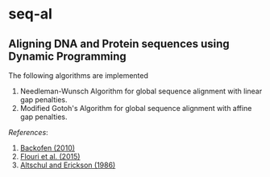 # seq-al
## Aligning DNA and Protein sequences using Dynamic Programming
 
The following algorithms are implemented
 1. Needleman-Wunsch Algorithm for global sequence alignment with linear gap penalties.
 2. Modified Gotoh's Algorithm for global sequence alignment with affine gap penalties.
 
*References*:
1. [Backofen (2010)](http://helios.mi.parisdescartes.fr/~lomn/Cours/BI/Material2019/gap-penalty-gotoh.pdf)
2. [Flouri et al. (2015)](https://www.biorxiv.org/content/10.1101/031500v1.full.pdf)
3. [Altschul and Erickson (1986)](https://link.springer.com/article/10.1007/BF02462326)
